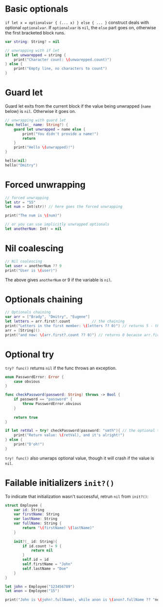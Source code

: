 # Basic optionals

`if let x = optionalvar { (... x) } else { ... }` construct deals with optional `optionalvar`.
If `optionalvar` is `nil`, the `else` part goes on, otherwise the first bracketed block runs.

```swift
var string: String? = nil

// unwrapping with if let
if let unwarepped = string {
    print("Character count: \(unwarepped.count)")
} else {
    print("Empty line, no characters to count")
}
```
# Guard let
Guard let exits from the current block if the value being unwrapped (`name` below) is `nil`.
Otherwise it goes on.
```swift
// unwrapping with guard let
func hello(_ name: String?) {
    guard let unwrapped = name else {
        print("You didn't provide a name!")
        return
    }
    print("Hello \(unwrapped)!")
}

hello(nil)
hello("Dmitry")
```
# Forced unwrapping
```swift
// forced unwrapping
let str = "55"
let num = Int(str)! // here goes the forced unwrapping

print("The num is \(num)")

// or you can use implicitly unwrapped optionals
let anotherNum: Int! = nil
```
# Nil coalescing
```swift
// Nil coalescing
let user = anotherNum ?? 9
print("User is \(user)")
```
The above gives `anotherNum` or 9 if the variable is `nil`.

# Optionals chaining
```swift
// Optionals chaining
var arr = ["Brady", "Dmitry", "Eugene"]
let letters = arr.first?.count          // the chaining
print("Letters in the first member: \(letters ?? 0)") // returns 5 - the number of characters in word "Brady"
arr = [String]()
print("and now: \(arr.first?.count ?? 0)") // returns 0 because arr.first is nil
```

# Optional try
`try? func()` returns `nil` if the func throws an exception.
```swift
enum PasswordError: Error {
    case obvious
}

func checkPassword(password: String) throws -> Bool {
    if password == "password" {
        throw PasswordError.obvious
    }
    
    return true
}

if let retVal = try? checkPassword(password: "smth"){ // the optional try
    print("Return value: \(retVal), and it's alright!")
} else {
    print("D'oh!")
}
```
`try! func()` also unwraps optional value, though it will crash if the value is `nil`.

# Failable initializers `init?()`
To indicate that initialization wasn't successful, retrun `nil` from `init?()`:
```swift
struct Employee {
    var id: String
    var firstName: String
    var lastName: String
    var fullName: String {
        return "\(firstName) \(lastName)"
    }
    
    init?(_ id: String){
        if id.count != 9 {
            return nil
        }
        self.id = id
        self.firstName = "John"
        self.lastName = "Doe"
    }
}

let john = Employee("123456789")
let anon = Employee("15")

print("John is \(john!.fullName), while anon is \(anon?.fullName ?? "no object")")
```
